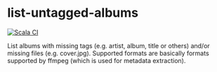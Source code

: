 # list-untagged-albums

[![Scala CI](https://github.com/obruchez/list-untagged-albums/actions/workflows/scala.yml/badge.svg)](https://github.com/obruchez/list-untagged-albums/actions/workflows/scala.yml)

List albums with missing tags (e.g. artist, album, title or others) and/or missing files (e.g. cover.jpg). Supported formats are basically formats supported by ffmpeg (which is used for metadata extraction).